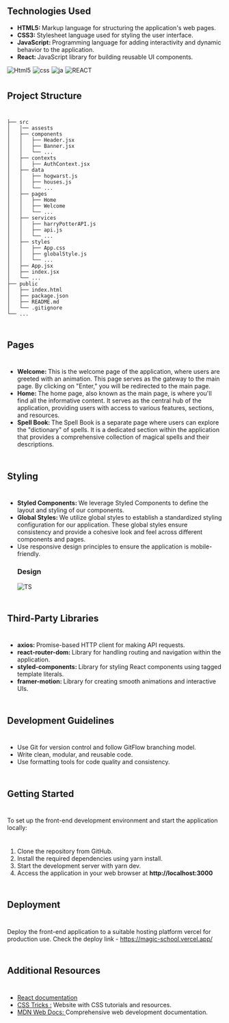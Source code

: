 
## Technologies Used

<strong></strong>
<ul>
  <li>
    <strong>HTML5: </strong> Markup language for structuring the application's
    web pages.
  </li>
  <li>
    <strong>CSS3: </strong>Stylesheet language used for styling the user
    interface.
  </li>
  <li>
    <strong>JavaScript: </strong>Programming language for adding interactivity
    and dynamic behavior to the application.
  </li>
  <li>
    <strong>React: </strong>JavaScript library for building reusable UI
    components.
  </li>
</ul>

<div style="display: flex; flex-direction: column; gap: 10px;">

 
<div style="display: flex; flex-direction: row; gap: 5px;">
<img  align="center" alt="Html5" src="https://img.shields.io/badge/HTML5-E34F26?style=for-the-badge&logo=html5&logoColor=white">

 <img align="center" alt="css" src="https://img.shields.io/badge/CSS3-1572B6?style=for-the-badge&logo=css3&logoColor=white">

  <img align="center" alt="ja" src="https://img.shields.io/badge/JavaScript-F7DF1E?style=for-the-badge&logo=javascript&logoColor=black">

   <img align="center" alt="REACT" src="https://img.shields.io/badge/React-20232A?style=for-the-badge&logo=react&logoColor=61DAFB">

</div>

## Project Structure

```
├── src
│   │── assests
│   ├── components
│   │   ├── Header.jsx
│   │   ├── Banner.jsx
│   │   └── ...
│   ├── contexts
│   │   ├── AuthContext.jsx
│   ├── data
│   │   ├── hogwarst.js
│   │   ├── houses.js
│   │   └── ...
│   ├── pages
│   │   ├── Home
│   │   ├── Welcome
│   │   └── ...
│   ├── services
│   │   ├── harryPotterAPI.js
│   │   ├── api.js
│   │   └── ...
│   ├── styles
│   │   ├── App.css
│   │   ├── globalStyle.js
│   │   └── ...
│   ├── App.jsx
│   ├── index.jsx
│   └── ...
├── public
│   ├── index.html
│   ├── package.json
│   ├── README.md
│   └── .gitignore
└── ...

```

## Pages
<ul>
  <li>
    <strong>Welcome: </strong>
    This is the welcome page of the application, where users are greeted with an animation. This page serves as the gateway to the main page. By clicking on "Enter," you will be redirected to the main page.
  </li>
  <li>
    <strong>Home: </strong>
    The home page, also known as the main page, is where you'll find all the informative content. It serves as the central hub of the application, providing users with access to various features, sections, and resources. 
  </li>
  <li>
    <strong> Spell Book: </strong>
   The Spell Book is a separate page where users can explore the "dictionary" of spells. It is a dedicated section within the application that provides a comprehensive collection of magical spells and their descriptions. 
  </li>
  
 
</ul>

## Styling

<ul>
  <li>
    <strong> Styled Components: </strong>
   We leverage Styled Components to define the layout and
    styling of our components.
  </li>
  <li>
    <strong>Global Styles: </strong>
    We utilize global styles to establish a standardized styling
    configuration for our application. These global styles ensure consistency
    and provide a cohesive look and feel across different components and pages.
  </li>
  <li>
    Use responsive design principles to ensure the application is
    mobile-friendly.
  </li>
  <h3>Design</h3>
<div style="display: flex; flex-direction: row; gap: 5px; flex-wrap: wrap; width: 100%;">

<img align="center" alt="TS" src="https://img.shields.io/badge/Adobe%20Photoshop-31A8FF?style=for-the-badge&logo=Adobe%20Photoshop&logoColor=black">

</div>
</ul>

## Third-Party Libraries
<ul>
    
  <li><strong>axios: </strong> Promise-based HTTP client for making API requests.</li>
  <li>
    <strong>react-router-dom: </strong>Library for handling routing and navigation within the
    application.
  </li>
  <li>
   <strong> styled-components: </strong>Library for styling React components using tagged
    template literals.
  </li>
  <li>
    <strong>framer-motion: </strong>Library for creating smooth animations and interactive UIs.
  </li>
 
</ul>

## Development Guidelines
<ul>
  
  <li>Use Git for version control and follow GitFlow branching model.</li>
  <li>Write clean, modular, and reusable code.</li>  
  <li>Use formatting tools for code quality and consistency.</li>
</ul>

## Getting Started 

To set up the front-end development environment and start the application locally:

<ol>
  <li>Clone the repository from GitHub.</li>
  <li>Install the required dependencies using yarn install.</li>
  <li>Start the development server with yarn dev.</li>
  <li>Access the application in your web browser at <strong>http://localhost:3000 </strong> </li>
</ol>

## Deployment 
Deploy the front-end application to a suitable hosting platform vercel for production use. Check the deploy link - https://magic-school.vercel.app/

## Additional Resources

<ul>
  <li>
    <a href="https://reactjs.org/docs/getting-started.html"
      >React documentation</a
    >
  </li>
 
  <li>
    <a href="https://css-tricks.com/">CSS Tricks :</a> Website with CSS tutorials
    and resources.
  </li>
  <li>
    <a href="https://developer.mozilla.org/en-US/">MDN Web Docs: </a
    >Comprehensive web development documentation.
  </li>
</ul>







